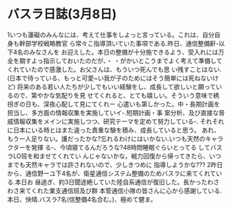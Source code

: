 # バスラ日誌(3月8日)

1いつも蓮礙のみんなには、考えて仕事をしよっと言っている。これは、自分自身も幹部学校戦略教官
ら常々こ指導頂いていた事項である.昨日、通信整備鼾-以下4名のみなさんを
お迎えした。本日の整備が十分施できるよう、受入れには万全を期すよっ指示しておいたのだが、・
・がかいとこうまでよく考えて準備してくれていたので感激した。お父さんは、もういつ死んでも思
い残すことはない.(日本で待っている、もっと可愛~い我が子のためにはそう簡単には死ねないけど)
将来のある若い人たちが少しでもいい経験をし、成長して欲しいと願っているので、第やかな気配りを見
せてくれると、とても嬉しい。そういう意味で綉拐ぎの日も、深夜心配して見にてくれー
心遣いも第しかった。中・長期計画を担当し、多方面の情報収集を実施していイ-.短期計画・事
案分析、及び直接な脅威情報収集をメインに実施しつつ、研究テーマを定めて努力している-.
それそれに日本にいる時とはまた違った責重な験を積み、成長していると思う。
あれ、もう一人足りない。護だったかな?忘れるわけにはいかない.いつも天然のキャラクターを発揮
る-、今頃寝てるんだろうな?48時問睡眠ぐらいとってる
してバスラLO班を和ませてくれてい
んじゃないかな。戦力回復から帰ってきたら、いつまでも天然キャラでは許されないので、少しきつめに
指導しようかな???
2昨日から、通信野ーユ下4名が、衛星通信システム整備のためバスラに来てくれている.本日お
昼過ぎ、約3日聞途絶していた陸自系通信が復旧した。長かったわさわさ来てくれた業支通信班及び群
本管通信小隊の皆さんに心から感謝している.
本日、快晴.バスラ7名(信整備4名合む。)、極めて健ま。
